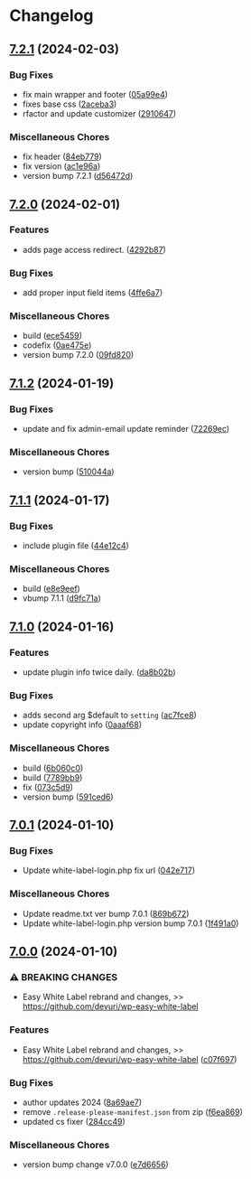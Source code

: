 # Changelog

## [7.2.1](https://github.com/devuri/wp-white-label-login/compare/7.2.0...7.2.1) (2024-02-03)


### Bug Fixes

* fix main wrapper and footer ([05a99e4](https://github.com/devuri/wp-white-label-login/commit/05a99e40cf9ad399295a7b43163eecf51a07aef6))
* fixes base css ([2aceba3](https://github.com/devuri/wp-white-label-login/commit/2aceba3d05ea2241f9ac641a4a941fc0e5621e48))
* rfactor and update customizer ([2910647](https://github.com/devuri/wp-white-label-login/commit/2910647d44df777a021178b525f82ce74558cb14))


### Miscellaneous Chores

* fix header ([84eb779](https://github.com/devuri/wp-white-label-login/commit/84eb779ee9276b8493bc04258c81d2ed375b8162))
* fix version ([ac1e96a](https://github.com/devuri/wp-white-label-login/commit/ac1e96a18444bb7300e9106716c329b66c715045))
* version bump 7.2.1 ([d56472d](https://github.com/devuri/wp-white-label-login/commit/d56472d273ebb715b38d3013bd96ccbc6b9fb539))

## [7.2.0](https://github.com/devuri/wp-white-label-login/compare/7.1.2...7.2.0) (2024-02-01)


### Features

* adds page access redirect. ([4292b87](https://github.com/devuri/wp-white-label-login/commit/4292b87c6040f70fef4c0a387baf3cfb03b649a6))


### Bug Fixes

* add proper input field items ([4ffe6a7](https://github.com/devuri/wp-white-label-login/commit/4ffe6a7097bf198eb78b7ae21d67c5eb8519c3bd))


### Miscellaneous Chores

* build ([ece5459](https://github.com/devuri/wp-white-label-login/commit/ece5459dc0f5a18c0c5dd00691c4138fabcf423d))
* codefix ([0ae475e](https://github.com/devuri/wp-white-label-login/commit/0ae475ef4bf6654ef87d9fb88dbf9dd746cd110e))
* version bump 7.2.0 ([09fd820](https://github.com/devuri/wp-white-label-login/commit/09fd820d36bbda848e83bf60c197afcf26619e23))

## [7.1.2](https://github.com/devuri/wp-white-label-login/compare/7.1.1...7.1.2) (2024-01-19)


### Bug Fixes

* update and fix admin-email update reminder ([72269ec](https://github.com/devuri/wp-white-label-login/commit/72269ecd8608687c49a0469fb013b62941046141))


### Miscellaneous Chores

* version bump ([510044a](https://github.com/devuri/wp-white-label-login/commit/510044a408046415dcba28121ce8eaa2bb3f6773))

## [7.1.1](https://github.com/devuri/wp-white-label-login/compare/7.1.0...7.1.1) (2024-01-17)


### Bug Fixes

* include plugin file ([44e12c4](https://github.com/devuri/wp-white-label-login/commit/44e12c4800504f61efb36e36af6ef74988fdda25))


### Miscellaneous Chores

* build ([e8e9eef](https://github.com/devuri/wp-white-label-login/commit/e8e9eefa288e70d13e52bf12fc1f8e84d85d0a23))
* vbump 7.1.1 ([d9fc71a](https://github.com/devuri/wp-white-label-login/commit/d9fc71a5aa41c7c8a356bbebffa375441499b269))

## [7.1.0](https://github.com/devuri/wp-white-label-login/compare/7.0.1...7.1.0) (2024-01-16)


### Features

* update plugin info twice daily. ([da8b02b](https://github.com/devuri/wp-white-label-login/commit/da8b02bc67c3691aad718456d36a79821a592802))


### Bug Fixes

* adds second arg $default to `setting` ([ac7fce8](https://github.com/devuri/wp-white-label-login/commit/ac7fce8e885746283c1c678707a44205c65c1e75))
* update copyright info ([0aaaf68](https://github.com/devuri/wp-white-label-login/commit/0aaaf68da2e4590406a86cbb193837a0b2506dfe))


### Miscellaneous Chores

* build ([6b060c0](https://github.com/devuri/wp-white-label-login/commit/6b060c02dda91f2e31e79d86bd0c4536711d9dbe))
* build ([7789bb9](https://github.com/devuri/wp-white-label-login/commit/7789bb9aec855ee8184ef9ef6fb0eea4b37277b8))
* fix ([073c5d9](https://github.com/devuri/wp-white-label-login/commit/073c5d9395f775d45459634ce21ec818fe8678d5))
* version bump ([591ced6](https://github.com/devuri/wp-white-label-login/commit/591ced6fc6f225cd61c0d9e4b47fa7a7338dd28d))

## [7.0.1](https://github.com/devuri/wp-white-label-login/compare/7.0.0...7.0.1) (2024-01-10)


### Bug Fixes

* Update white-label-login.php fix url ([042e717](https://github.com/devuri/wp-white-label-login/commit/042e71799a531353258d348ff2180adcc128ee5f))


### Miscellaneous Chores

* Update readme.txt ver bump 7.0.1 ([869b672](https://github.com/devuri/wp-white-label-login/commit/869b6729863f101ed18d861b42ffbbcebd2455b7))
* Update white-label-login.php version bump 7.0.1 ([1f491a0](https://github.com/devuri/wp-white-label-login/commit/1f491a0cebbb1391d2b6a3e440b310ee0071e475))

## [7.0.0](https://github.com/devuri/wp-white-label-login/compare/6.0.5...7.0.0) (2024-01-10)


### ⚠ BREAKING CHANGES

* Easy White Label rebrand and changes, >> https://github.com/devuri/wp-easy-white-label

### Features

* Easy White Label rebrand and changes, &gt;> https://github.com/devuri/wp-easy-white-label ([c07f697](https://github.com/devuri/wp-white-label-login/commit/c07f6970182fbaf22fc1be87f41bbc0dd7ea4d46))


### Bug Fixes

* author updates 2024 ([8a69ae7](https://github.com/devuri/wp-white-label-login/commit/8a69ae7d4c498582751b40a9de8daf1563d2e75f))
* remove `.release-please-manifest.json` from zip ([f6ea869](https://github.com/devuri/wp-white-label-login/commit/f6ea8698811a08f8d594d7a4ff0df7d0f591f0b6))
* updated cs fixer ([284cc49](https://github.com/devuri/wp-white-label-login/commit/284cc4923e9b404ade98f68490aab381673f916a))


### Miscellaneous Chores

* version bump change v7.0.0 ([e7d6656](https://github.com/devuri/wp-white-label-login/commit/e7d6656e700ceae441d2cd2d78e7e764b0d0af4c))
